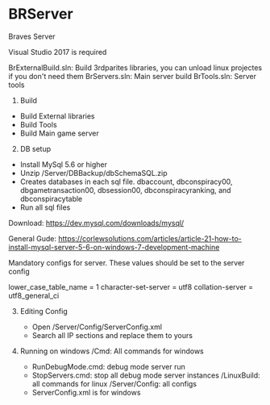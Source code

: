 # BRServer
Braves Server 

Visual Studio 2017 is required

BrExternalBuild.sln: Build 3rdparites libraries, you can unload linux projectes if you don't need them
BrServers.sln: Main server build
BrTools.sln: Server tools

1. Build
 - Build External libraries
 - Build Tools
 - Build Main game server
 
2. DB setup
 - Install MySql 5.6 or higher
 - Unzip /Server/DBBackup/dbSchemaSQL.zip
 - Creates databases in each sql file. dbaccount, dbconspiracy00, dbgametransaction00, dbsession00, dbconspiracyranking, and dbconspiracytable
 - Run all sql files
 
Download: https://dev.mysql.com/downloads/mysql/ 
 
General Gude: https://corlewsolutions.com/articles/article-21-how-to-install-mysql-server-5-6-on-windows-7-development-machine 
 
Mandatory configs for server. These values should be set to the server config
 
lower_case_table_name     = 1
character-set-server      = utf8
collation-server          = utf8_general_ci
 
3. Editing Config
	- Open /Server/Config/ServerConfig.xml
	- Search all IP sections and replace them to yours 
 
4. Running on windows
/Cmd: All commands for windows
	- RunDebugMode.cmd: debug mode server run
	- StopServers.cmd: stop all debug mode server instances
/LinuxBuild: all commands for linux
/Server/Config: all configs
	- ServerConfig.xml is for windows
	
	